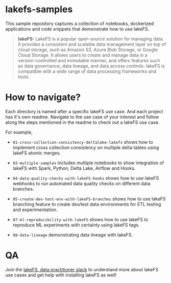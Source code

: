 # lakefs-samples
This sample repository captures a collection of notebooks, dockerized applications and code snippets that demonstrate how to use lakeFS.

> **lakeFS:** LakeFS is a popular open-source solution for managing data. It provides a consistent and scalable data management layer on top of cloud storage, such as Amazon S3, Azure Blob Storage, or Google Cloud Storage. It allows users to create and manage data in a version-controlled and immutable manner, and offers features such as data governance, data lineage, and data access controls. lakeFS is compatible with a wide range of data processing frameworks and tools.


# How to navigate?
Each directory is named after a specific lakeFS use case. And each project has it's own readme. Navigate to the use case of your interest and follow along the steps mentioned in the readme to check out a lakeFS use case.

For example, 

* `01-cross-collection-consistency-deltalake-lakefs` shows how to implement cross collection consistency on multiple delta tables using lakeFS atomic merges.

* `03-multiple-samples` includes mutliple notebooks to show integration of lakeFS with Spark, Python, Delta Lake, Airflow and Hooks.

* `04-data-quality-checks-with-lakeFS-hooks` shows how to use lakeFS webhooks to run automated data quality checks on different data branches.

* `05-create-dev-test-env-with-lakeFS-branches` shows how to use lakeFS branching feature to create dev/test data environments for ETL testing and experimentation.

* `07-ml-reproducibility-with-lakeFS` shows how to use lakeFS to reproduce ML experiments with certainty using lakeFS tags.

* `08-data-lineage` demonstrating data lineage with lakeFS.

# QA
Join the [lakeFS, data practitioner slack](https://go.lakefs.io/3iyZLOh) to understand more about lakeFS use cases and get help with installing lakeFS as well! 
